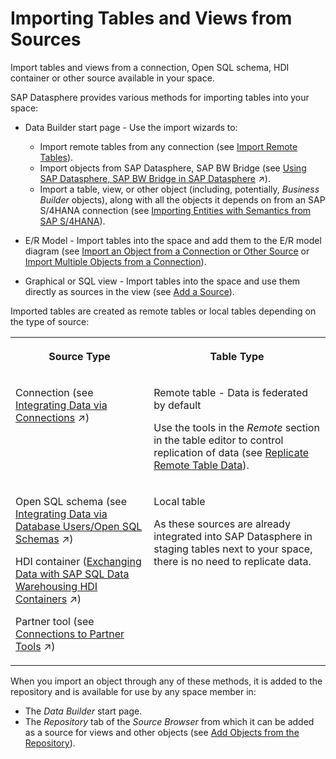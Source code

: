 <!-- loio7c4acd33e39a451e99c87f0661772443 -->

# Importing Tables and Views from Sources

Import tables and views from a connection, Open SQL schema, HDI container or other source available in your space. 

SAP Datasphere provides various methods for importing tables into your space:

-   Data Builder start page - Use the import wizards to:
    -   Import remote tables from any connection \(see [Import Remote Tables](import-remote-tables-fd04efb.md)\).
    -   Import objects from SAP Datasphere, SAP BW Bridge \(see [Using SAP Datasphere, SAP BW Bridge in SAP Datasphere](https://help.sap.com/viewer/07fda46007d24ff7b8af36b26f9b9634/cloud/en-US/b2a2df3c588849a494295aff0aa698a0.html "SAP Datasphere, SAP BW bridge enables you to use SAP BW functionality in the public cloud, to convert SAP BW∕4HANA and SAP BW models into SAP BW bridge models, and to import SAP BW bridge models into SAP Datasphere.") :arrow_upper_right:\).
    -   Import a table, view, or other object \(including, potentially, *Business Builder* objects\), along with all the objects it depends on from an SAP S/4HANA connection \(see [Importing Entities with Semantics from SAP S/4HANA](importing-entities-with-semantics-from-sap-s-4hana-845fedb.md)\).

-   E/R Model - Import tables into the space and add them to the E/R model diagram \(see [Import an Object from a Connection or Other Source](../import-an-object-from-a-connection-or-other-source-3e6f8f2.md) or [Import Multiple Objects from a Connection](../import-multiple-objects-from-a-connection-e720b13.md)\).
-   Graphical or SQL view - Import tables into the space and use them directly as sources in the view \(see [Add a Source](../add-a-source-1eee180.md)\).

Imported tables are created as remote tables or local tables depending on the type of source:


<table>
<tr>
<th valign="top">

Source Type



</th>
<th valign="top">

Table Type



</th>
</tr>
<tr>
<td valign="top">

Connection \(see [Integrating Data via Connections](https://help.sap.com/viewer/be5967d099974c69b77f4549425ca4c0/cloud/en-US/eb85e157ab654152bd68a8714036e463.html "Connections provide access to data from a wide range of sources, cloud as well as on-premise sources, SAP as well as Non-SAP sources, and partner tools. They allow space members to use objects from the connected source to acquire, prepare and access data from those sources in SAP Datasphere. To connect to different sources, SAP Datasphere provides different connection types.") :arrow_upper_right:\)



</td>
<td valign="top">

Remote table - Data is federated by default

Use the tools in the *Remote* section in the table editor to control replication of data \(see [Replicate Remote Table Data](replicate-remote-table-data-7e258a7.md)\).



</td>
</tr>
<tr>
<td valign="top">

Open SQL schema \(see [Integrating Data via Database Users/Open SQL Schemas](https://help.sap.com/viewer/be5967d099974c69b77f4549425ca4c0/cloud/en-US/3de55a78a4614deda589633baea28645.html "Create a database user in your space to read and write directly to the SAP HANA Cloud database on which SAP Datasphere runs. Each database user has an Open SQL schema, which is attached to a space schema and provides a secure method for exchanging data with the space.") :arrow_upper_right:\)

HDI container \([Exchanging Data with SAP SQL Data Warehousing HDI Containers](https://help.sap.com/viewer/be5967d099974c69b77f4549425ca4c0/cloud/en-US/1aec7ca95af24208a61c1a444b249d95.html "Use SAP SQL Data Warehousing to build calculation views and other SAP HANA Cloud HDI objects directly in your SAP Datasphere run-time database and then exchange data between your HDI containers and your SAP Datasphere spaces. SAP SQL Data Warehousing can be used to bring existing HDI objects into your SAP Datasphere environment, and to allow users familiar with the HDI tools to leverage advanced SAP HANA Cloud features.") :arrow_upper_right:\)

Partner tool \(see [Connections to Partner Tools](https://help.sap.com/viewer/be5967d099974c69b77f4549425ca4c0/cloud/en-US/55da0faa34d448f28f47021e99e18351.html "Extend connectivity beyond SAP Datasphere standard remote connectivity and cover additional data sources that are available with partner tools.") :arrow_upper_right:\)



</td>
<td valign="top">

Local table

As these sources are already integrated into SAP Datasphere in staging tables next to your space, there is no need to replicate data.



</td>
</tr>
</table>

When you import an object through any of these methods, it is added to the repository and is available for use by any space member in:

-   The *Data Builder* start page.
-   The *Repository* tab of the *Source Browser* from which it can be added as a source for views and other objects \(see [Add Objects from the Repository](../add-objects-from-the-repository-13fcecd.md)\).

